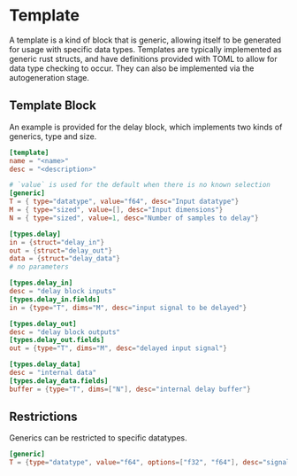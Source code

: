 # Template
A template is a kind of block that is generic, allowing itself to be generated for usage with specific data types. Templates are typically implemented as generic rust structs, and have definitions provided with TOML to allow for data type checking to occur. They can also be implemented via the autogeneration stage.

## Template Block
An example is provided for the delay block, which implements two kinds of generics, type and size.

```toml
[template]
name = "<name>"
desc = "<description>"

# `value` is used for the default when there is no known selection
[generic]
T = { type="datatype", value="f64", desc="Input datatype"}
M = { type="sized", value=[], desc="Input dimensions"}
N = { type="sized", value=1, desc="Number of samples to delay"}

[types.delay]
in = {struct="delay_in"}
out = {struct="delay_out"}
data = {struct="delay_data"}
# no parameters

[types.delay_in]
desc = "delay block inputs"
[types.delay_in.fields]
in = {type="T", dims="M", desc="input signal to be delayed"}

[types.delay_out]
desc = "delay block outputs"
[types.delay_out.fields]
out = {type="T", dims="M", desc="delayed input signal"}

[types.delay_data]
desc = "internal data"
[types.delay_data.fields]
buffer = {type="T", dims=["N"], desc="internal delay buffer"}
```

## Restrictions
Generics can be restricted to specific datatypes.
```toml
[generic]
T = {type="datatype", value="f64", options=["f32", "f64"], desc="signal type"}
```
